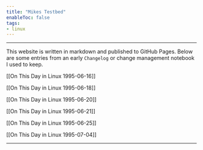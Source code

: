 ```yaml
---
title: "Mikes Testbed"
enableToc: false
tags:
- linux
---
```

***
This website is written in markdown and published to GitHub Pages.
Below are some entries from an early `Changelog` or change management notebook I used to keep.

[[On This Day in Linux 1995-06-16]]

[[On This Day in Linux 1995-06-18]]

[[On This Day in Linux 1995-06-20]]

[[On This Day in Linux 1995-06-21]]

[[On This Day in Linux 1995-06-25]]

[[On This Day in Linux 1995-07-04]]





***
